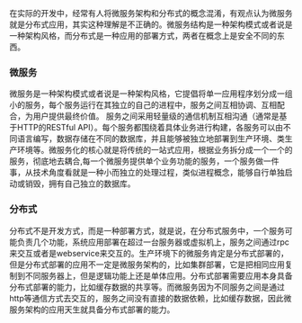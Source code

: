 在实际的开发中，经常有人将微服务架构和分布式的概念混淆，有观点认为微服务就是分布式应用，其实这种理解是不正确的。微服务结构是一种架构模式或者说是一种架构风格，而分布式是一种应用的部署方式，两者在概念上是安全不同的东西。

### 微服务

微服务是一种架构模式或者说是一种架构风格，它提倡将单一应用程序划分成一组小的服务，每个服务运行在其独立的自己的进程中，服务之间互相协调、互相配合，为用户提供最终价值。 服务之间采用轻量级的通信机制互相沟通（通常是基于HTTP的RESTful API）。每个服务都围绕着具体业务进行构建，各服务可以由不同语言编写，数据存储在不同的数据库，并且能够被独立地部署到生产环境、类生产环境等。微服务化的核心就是将传统的一站式应用，根据业务拆分成一个一个的服务，彻底地去耦合,每一个微服务提供单个业务功能的服务，一个服务做一件事，从技术角度看就是一种小而独立的处理过程，类似进程概念，能够自行单独启动或销毁，拥有自己独立的数据库。

### 分布式

分布式不是开发方式，而是一种部署方式，就是说，在分布式服务中，一个服务可能负责几个功能，系统应用部署在超过一台服务器或虚拟机上，服务之间通过rpc来交互或者是webservice来交互的。生产环境下的微服务肯定是分布式部署的，但是分布式部署的应用不一定是微服务架构的，比如集群部署，它是把相同应用复制到不同服务器上，但是逻辑功能上还是单体应用。分布式部署需要应用本身具备分布式部署的能力，比如缓存数据的共享等。而微服务因为不同服务之间是通过http等通信方式去交互的，服务之间没有直接的数据依赖，比如缓存数据，因此微服务架构的应用天生就具备分布式部署的能力。
